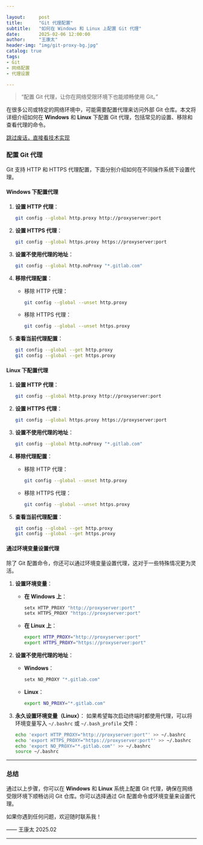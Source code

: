 ```yaml
---

layout:     post  
title:      "Git 代理配置"  
subtitle:   "如何在 Windows 和 Linux 上配置 Git 代理"  
date:       2025-02-06 12:00:00  
author:     "王康太"  
header-img: "img/git-proxy-bg.jpg"  
catalog: true  
tags:  
- Git  
- 网络配置  
- 代理设置

---
```


> “配置 Git 代理，让你在网络受限环境下也能顺畅使用 Git。”

在很多公司或特定的网络环境中，可能需要配置代理来访问外部 Git 仓库。本文将详细介绍如何在 **Windows** 和 **Linux** 下配置 Git 代理，包括常见的设置、移除和查看代理的命令。

[跳过废话，直接看技术实现 ](#setup)

### 配置 Git 代理

Git 支持 HTTP 和 HTTPS 代理配置，下面分别介绍如何在不同操作系统下设置代理。

#### Windows 下配置代理

1. **设置 HTTP 代理**：
    ```bash
    git config --global http.proxy http://proxyserver:port
    ```

2. **设置 HTTPS 代理**：
    ```bash
    git config --global https.proxy https://proxyserver:port
    ```

3. **设置不使用代理的地址**：
    ```bash
    git config --global http.noProxy "*.gitlab.com"
    ```

4. **移除代理配置**：
    - 移除 HTTP 代理：
      ```bash
      git config --global --unset http.proxy
      ```
    - 移除 HTTPS 代理：
      ```bash
      git config --global --unset https.proxy
      ```

5. **查看当前代理配置**：
    ```bash
    git config --global --get http.proxy
    git config --global --get https.proxy
    ```

#### Linux 下配置代理

1. **设置 HTTP 代理**：
    ```bash
    git config --global http.proxy http://proxyserver:port
    ```

2. **设置 HTTPS 代理**：
    ```bash
    git config --global https.proxy https://proxyserver:port
    ```

3. **设置不使用代理的地址**：
    ```bash
    git config --global http.noProxy "*.gitlab.com"
    ```

4. **移除代理配置**：
    - 移除 HTTP 代理：
      ```bash
      git config --global --unset http.proxy
      ```
    - 移除 HTTPS 代理：
      ```bash
      git config --global --unset https.proxy
      ```

5. **查看当前代理配置**：
    ```bash
    git config --global --get http.proxy
    git config --global --get https.proxy
    ```

#### 通过环境变量设置代理

除了 Git 配置命令，你还可以通过环境变量设置代理，这对于一些特殊情况更为灵活。

1. **设置环境变量**：

    - **在 Windows 上**：
      ```bash
      setx HTTP_PROXY "http://proxyserver:port"
      setx HTTPS_PROXY "https://proxyserver:port"
      ```

    - **在 Linux 上**：
      ```bash
      export HTTP_PROXY="http://proxyserver:port"
      export HTTPS_PROXY="https://proxyserver:port"
      ```

2. **设置不使用代理的地址**：

    - **Windows**：
      ```bash
      setx NO_PROXY "*.gitlab.com"
      ```

    - **Linux**：
      ```bash
      export NO_PROXY="*.gitlab.com"
      ```

3. **永久设置环境变量（Linux）**：
   如果希望每次启动终端时都使用代理，可以将环境变量写入 `~/.bashrc` 或 `~/.bash_profile` 文件：

    ```bash
    echo 'export HTTP_PROXY="http://proxyserver:port"' >> ~/.bashrc
    echo 'export HTTPS_PROXY="https://proxyserver:port"' >> ~/.bashrc
    echo 'export NO_PROXY="*.gitlab.com"' >> ~/.bashrc
    source ~/.bashrc
    ```

---

### 总结

通过以上步骤，你可以在 **Windows** 和 **Linux** 系统上配置 Git 代理，确保在网络受限环境下顺畅访问 Git 仓库。你可以选择通过 Git 配置命令或环境变量来设置代理。

如果你遇到任何问题，欢迎随时联系我！

—— 王康太 2025.02

---

